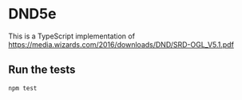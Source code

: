 # DND5e

This is a TypeScript implementation of https://media.wizards.com/2016/downloads/DND/SRD-OGL_V5.1.pdf

## Run the tests

```
npm test
```